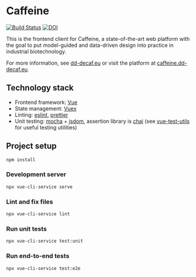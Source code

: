 # Caffeine

[![Build Status](https://travis-ci.org/DD-DeCaF/caffeine-vue.svg?branch=devel)](https://travis-ci.org/DD-DeCaF/caffeine-vue)
[![DOI](https://zenodo.org/badge/137465781.svg)](https://zenodo.org/badge/latestdoi/137465781)

This is the frontend client for Caffeine, a state-of-the-art web platform with the goal to put model-guided and data-driven design into practice in industrial biotechnology.

For more information, see [dd-decaf.eu](http://dd-decaf.eu/) or visit the platform at [caffeine.dd-decaf.eu](https://caffeine.dd-decaf.eu/).

## Technology stack

* Frontend framework: [Vue](https://vuejs.org/)
* State management: [Vuex](https://vuex.vuejs.org/)
* Linting: [eslint](https://eslint.org/), [prettier](https://prettier.io/)
* Unit testing: [mocha](https://mochajs.org/) + [jsdom](https://github.com/jsdom/jsdom), assertion library is [chai](https://www.chaijs.com/) (see [vue-test-utils](https://vue-test-utils.vuejs.org/) for useful testing utilities)

## Project setup
`npm install`

### Development server
`npx vue-cli-service serve`

### Lint and fix files
`npx vue-cli-service lint`

### Run unit tests
`npx vue-cli-service test:unit`

### Run end-to-end tests
`npx vue-cli-service test:e2e`
